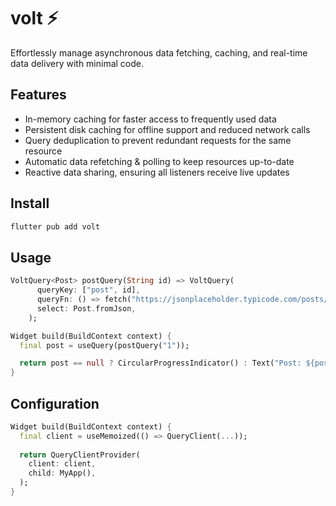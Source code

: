 # volt ⚡️

Effortlessly manage asynchronous data fetching, caching, and real-time data delivery with minimal
code.

## Features
- In-memory caching for faster access to frequently used data
- Persistent disk caching for offline support and reduced network calls
- Query deduplication to prevent redundant requests for the same resource
- Automatic data refetching & polling to keep resources up-to-date
- Reactive data sharing, ensuring all listeners receive live updates

## Install

```bash
flutter pub add volt
```

## Usage

```dart
VoltQuery<Post> postQuery(String id) => VoltQuery(
      queryKey: ["post", id],
      queryFn: () => fetch("https://jsonplaceholder.typicode.com/posts/$id"),
      select: Post.fromJson,
    );

Widget build(BuildContext context) {
  final post = useQuery(postQuery("1"));

  return post == null ? CircularProgressIndicator() : Text("Post: ${post.title}");
}
```

## Configuration

```dart
Widget build(BuildContext context) {
  final client = useMemoized(() => QueryClient(...));
  
  return QueryClientProvider(
    client: client,
    child: MyApp(),
  );
}
```